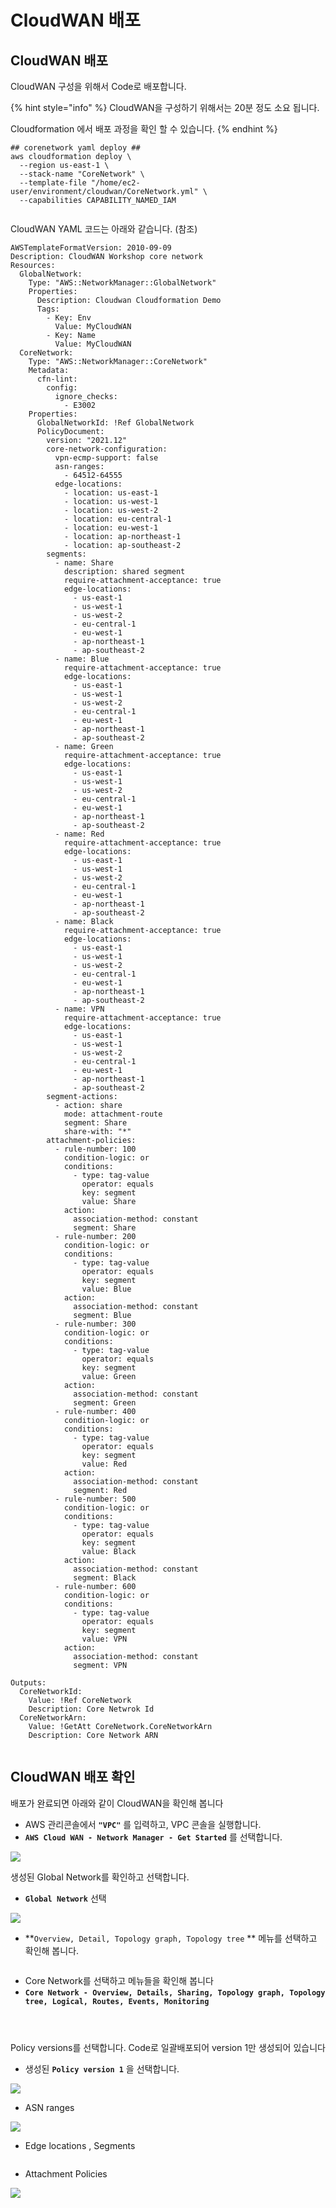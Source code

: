 # CloudWAN 배포

## CloudWAN 배포

CloudWAN 구성을 위해서 Code로 배포합니다.&#x20;

{% hint style="info" %}
CloudWAN을 구성하기 위해서는 20분 정도 소요 됩니다.&#x20;

Cloudformation 에서 배포 과정을 확인 할 수 있습니다.&#x20;
{% endhint %}

```
## corenetwork yaml deploy ##
aws cloudformation deploy \
  --region us-east-1 \
  --stack-name "CoreNetwork" \
  --template-file "/home/ec2-user/environment/cloudwan/CoreNetwork.yml" \
  --capabilities CAPABILITY_NAMED_IAM
  
```

CloudWAN YAML 코드는 아래와 같습니다. (참조)&#x20;

```
AWSTemplateFormatVersion: 2010-09-09
Description: CloudWAN Workshop core network
Resources:
  GlobalNetwork:
    Type: "AWS::NetworkManager::GlobalNetwork"
    Properties:
      Description: Cloudwan Cloudformation Demo
      Tags:
        - Key: Env
          Value: MyCloudWAN
        - Key: Name
          Value: MyCloudWAN
  CoreNetwork:
    Type: "AWS::NetworkManager::CoreNetwork"
    Metadata:
      cfn-lint:
        config:
          ignore_checks:
            - E3002
    Properties:
      GlobalNetworkId: !Ref GlobalNetwork
      PolicyDocument:
        version: "2021.12"
        core-network-configuration:
          vpn-ecmp-support: false
          asn-ranges:
            - 64512-64555
          edge-locations:
            - location: us-east-1
            - location: us-west-1
            - location: us-west-2
            - location: eu-central-1
            - location: eu-west-1
            - location: ap-northeast-1
            - location: ap-southeast-2
        segments:
          - name: Share
            description: shared segment
            require-attachment-acceptance: true
            edge-locations:
              - us-east-1
              - us-west-1
              - us-west-2
              - eu-central-1
              - eu-west-1
              - ap-northeast-1
              - ap-southeast-2
          - name: Blue
            require-attachment-acceptance: true
            edge-locations:
              - us-east-1
              - us-west-1
              - us-west-2
              - eu-central-1
              - eu-west-1
              - ap-northeast-1
              - ap-southeast-2
          - name: Green
            require-attachment-acceptance: true
            edge-locations:
              - us-east-1
              - us-west-1
              - us-west-2
              - eu-central-1
              - eu-west-1
              - ap-northeast-1
              - ap-southeast-2
          - name: Red
            require-attachment-acceptance: true
            edge-locations:
              - us-east-1
              - us-west-1
              - us-west-2
              - eu-central-1
              - eu-west-1
              - ap-northeast-1
              - ap-southeast-2
          - name: Black
            require-attachment-acceptance: true
            edge-locations:
              - us-east-1
              - us-west-1
              - us-west-2
              - eu-central-1
              - eu-west-1
              - ap-northeast-1
              - ap-southeast-2
          - name: VPN
            require-attachment-acceptance: true
            edge-locations:
              - us-east-1
              - us-west-1
              - us-west-2
              - eu-central-1
              - eu-west-1
              - ap-northeast-1
              - ap-southeast-2
        segment-actions:
          - action: share
            mode: attachment-route
            segment: Share
            share-with: "*"
        attachment-policies:
          - rule-number: 100
            condition-logic: or
            conditions:
              - type: tag-value
                operator: equals
                key: segment
                value: Share
            action:
              association-method: constant
              segment: Share
          - rule-number: 200
            condition-logic: or
            conditions:
              - type: tag-value
                operator: equals
                key: segment
                value: Blue
            action:
              association-method: constant
              segment: Blue
          - rule-number: 300
            condition-logic: or
            conditions:
              - type: tag-value
                operator: equals
                key: segment
                value: Green
            action:
              association-method: constant
              segment: Green
          - rule-number: 400
            condition-logic: or
            conditions:
              - type: tag-value
                operator: equals
                key: segment
                value: Red
            action:
              association-method: constant
              segment: Red
          - rule-number: 500
            condition-logic: or
            conditions:
              - type: tag-value
                operator: equals
                key: segment
                value: Black
            action:
              association-method: constant
              segment: Black
          - rule-number: 600
            condition-logic: or
            conditions:
              - type: tag-value
                operator: equals
                key: segment
                value: VPN
            action:
              association-method: constant
              segment: VPN
      
Outputs:
  CoreNetworkId:
    Value: !Ref CoreNetwork
    Description: Core Netwrok Id
  CoreNetworkArn:
    Value: !GetAtt CoreNetwork.CoreNetworkArn
    Description: Core Network ARN


```

## CloudWAN 배포 확인&#x20;

배포가 완료되면 아래와 같이 CloudWAN을 확인해 봅니다

* &#x20;AWS 관리콘솔에서 **`"VPC"`** 를 입력하고, VPC 콘솔을 실행합니다.&#x20;
* **`AWS Cloud WAN - Network Manager - Get Started`** 를 선택합니다.&#x20;

![](<../.gitbook/assets/image (10) (2).png>)

생성된 Global Network를 확인하고 선택합니다.&#x20;

* **`Global Network`** 선택&#x20;

![](<../.gitbook/assets/image (9).png>)

* **`Overview, Detail, Topology graph, Topology tree` ** 메뉴를 선택하고 확인해 봅니다.&#x20;

<figure><img src="../.gitbook/assets/image (14).png" alt=""><figcaption></figcaption></figure>

* Core Network를 선택하고 메뉴들을 확인해 봅니다
* **`Core Network - Overview, Details, Sharing, Topology graph, Topology tree, Logical, Routes, Events, Monitoring`**&#x20;

<figure><img src="../.gitbook/assets/image (2).png" alt=""><figcaption></figcaption></figure>

<figure><img src="../.gitbook/assets/image (5).png" alt=""><figcaption></figcaption></figure>

<figure><img src="../.gitbook/assets/image.png" alt=""><figcaption></figcaption></figure>

Policy versions를 선택합니다. Code로 일괄배포되어 version 1만 생성되어 있습니다

* 생성된 **`Policy version 1`** 을 선택합니다.&#x20;

![](<../.gitbook/assets/image (8).png>)

* ASN ranges

![](<../.gitbook/assets/image (2) (1).png>)

* Edge locations , Segments&#x20;

<figure><img src="../.gitbook/assets/image (3).png" alt=""><figcaption></figcaption></figure>

* Attachment Policies&#x20;

![](<../.gitbook/assets/image (4).png>)
